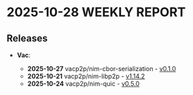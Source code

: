 # **2025-10-28 WEEKLY REPORT**
## Releases

* **Vac**:

  * **2025-10-27** vacp2p/nim-cbor-serialization - [v0.1.0](https://github.com/vacp2p/nim-cbor-serialization/releases/tag/v0.1.0)
  * **2025-10-21** vacp2p/nim-libp2p - [v1.14.2](https://github.com/vacp2p/nim-libp2p/releases/tag/v1.14.2)
  * **2025-10-24** vacp2p/nim-quic - [v0.5.0](https://github.com/vacp2p/nim-quic/releases/tag/v0.5.0)


